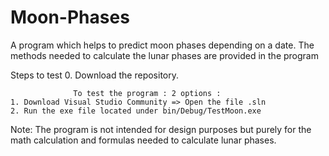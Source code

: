 # Moon-Phases
A program which helps to predict moon phases depending on a date. The methods needed to calculate the lunar phases are provided in the program

Steps to test
0. Download the repository.

                  To test the program : 2 options :
    1. Download Visual Studio Community => Open the file .sln
    2. Run the exe file located under bin/Debug/TestMoon.exe

Note:
The program is not intended for design purposes but purely for the math calculation and formulas needed to calculate lunar phases.
